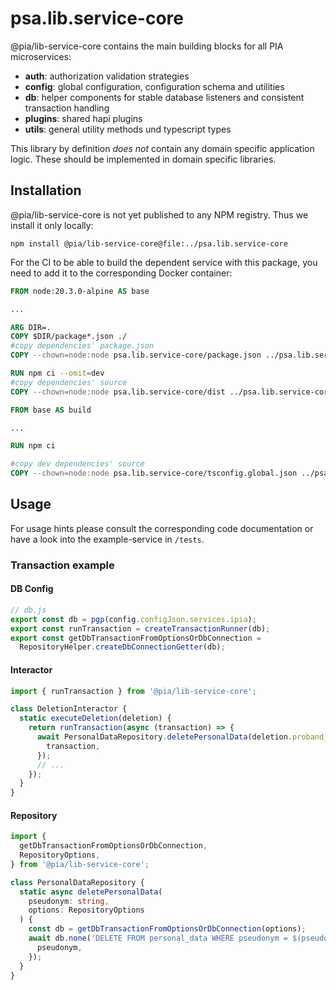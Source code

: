 # psa.lib.service-core

@pia/lib-service-core contains the main building blocks for all PIA microservices:

- **auth**: authorization validation strategies
- **config**: global configuration, configuration schema and utilities
- **db**: helper components for stable database listeners and consistent transaction handling
- **plugins**: shared hapi plugins
- **utils**: general utility methods und typescript types

This library by definition _does not_ contain any domain specific application logic. These should be implemented in domain specific libraries.

## Installation

@pia/lib-service-core is not yet published to any NPM registry. Thus we install it only locally:

```shell
npm install @pia/lib-service-core@file:../psa.lib.service-core
```

For the CI to be able to build the dependent service with this package, you need to add it to the corresponding Docker container:

```Dockerfile
FROM node:20.3.0-alpine AS base

...

ARG DIR=.
COPY $DIR/package*.json ./
#copy dependencies' package.json
COPY --chown=node:node psa.lib.service-core/package.json ../psa.lib.service-core/

RUN npm ci --omit=dev
#copy dependencies' source
COPY --chown=node:node psa.lib.service-core/dist ../psa.lib.service-core/dist

FROM base AS build

...

RUN npm ci

#copy dev dependencies' source
COPY --chown=node:node psa.lib.service-core/tsconfig.global.json ../psa.lib.service-core/
```

## Usage

For usage hints please consult the corresponding code documentation or have a look into the example-service in `/tests`.

### Transaction example

#### DB Config

```ts
// db.js
export const db = pgp(config.configJson.services.ipia);
export const runTransaction = createTransactionRunner(db);
export const getDbTransactionFromOptionsOrDbConnection =
  RepositoryHelper.createDbConnectionGetter(db);
```

#### Interactor

```ts
import { runTransaction } from '@pia/lib-service-core';

class DeletionInteractor {
  static executeDeletion(deletion) {
    return runTransaction(async (transaction) => {
      await PersonalDataRepository.deletePersonalData(deletion.proband_id, {
        transaction,
      });
      // ...
    });
  }
}
```

#### Repository

```ts
import {
  getDbTransactionFromOptionsOrDbConnection,
  RepositoryOptions,
} from '@pia/lib-service-core';

class PersonalDataRepository {
  static async deletePersonalData(
    pseudonym: string,
    options: RepositoryOptions
  ) {
    const db = getDbTransactionFromOptionsOrDbConnection(options);
    await db.none('DELETE FROM personal_data WHERE pseudonym = $(pseudonym)', {
      pseudonym,
    });
  }
}
```
